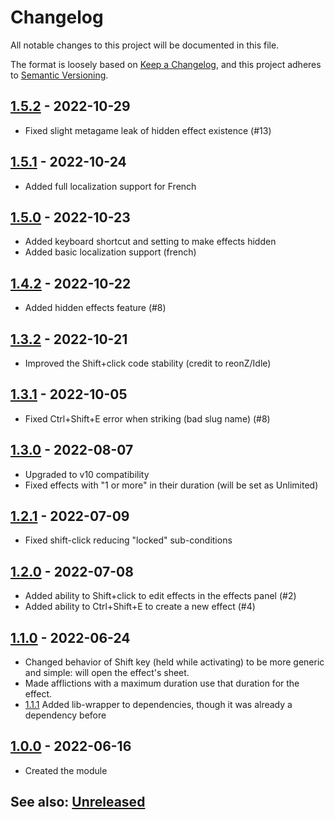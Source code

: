 # Changelog
All notable changes to this project will be documented in this file.

The format is loosely based on [Keep a Changelog](https://keepachangelog.com/en/1.0.0/),
and this project adheres to [Semantic Versioning](https://semver.org/spec/v2.0.0.html).

## [1.5.2] - 2022-10-29
- Fixed slight metagame leak of hidden effect existence (#13)

## [1.5.1] - 2022-10-24
- Added full localization support for French

## [1.5.0] - 2022-10-23
- Added keyboard shortcut and setting to make effects hidden
- Added basic localization support (french)

## [1.4.2] - 2022-10-22
- Added hidden effects feature (#8)

## [1.3.2] - 2022-10-21
- Improved the Shift+click code stability (credit to reonZ/Idle)

## [1.3.1] - 2022-10-05
- Fixed Ctrl+Shift+E error when striking (bad slug name) (#8)

## [1.3.0] - 2022-08-07
- Upgraded to v10 compatibility
- Fixed effects with "1 or more" in their duration (will be set as Unlimited)

## [1.2.1] - 2022-07-09
- Fixed shift-click reducing "locked" sub-conditions

## [1.2.0] - 2022-07-08
- Added ability to Shift+click to edit effects in the effects panel (#2)
- Added ability to Ctrl+Shift+E to create a new effect (#4)

## [1.1.0] - 2022-06-24
- Changed behavior of Shift key (held while activating) to be more generic and simple:  will open the effect's sheet.
- Made afflictions with a maximum duration use that duration for the effect.
- [1.1.1] Added lib-wrapper to dependencies, though it was already a dependency before

## [1.0.0] - 2022-06-16
- Created the module

## See also: [Unreleased]

[1.0.0]: https://github.com/shemetz/pf2e-extempore-effects/compare/1.0.0...1.0.0
[1.1.0]: https://github.com/shemetz/pf2e-extempore-effects/compare/1.0.0...1.1.0
[1.1.1]: https://github.com/shemetz/pf2e-extempore-effects/compare/1.1.0...1.1.1
[1.2.0]: https://github.com/shemetz/pf2e-extempore-effects/compare/1.1.1...1.2.0
[1.2.1]: https://github.com/shemetz/pf2e-extempore-effects/compare/1.2.0...1.2.1
[1.3.0]: https://github.com/shemetz/pf2e-extempore-effects/compare/1.2.1...1.3.0
[1.3.1]: https://github.com/shemetz/pf2e-extempore-effects/compare/1.3.0...1.3.1
[1.3.2]: https://github.com/shemetz/pf2e-extempore-effects/compare/1.3.1...1.3.2
[1.4.2]: https://github.com/shemetz/pf2e-extempore-effects/compare/1.3.2...1.4.2
[1.5.0]: https://github.com/shemetz/pf2e-extempore-effects/compare/1.4.2...1.5.0
[1.5.1]: https://github.com/shemetz/pf2e-extempore-effects/compare/1.5.0...1.5.1
[1.5.2]: https://github.com/shemetz/pf2e-extempore-effects/compare/1.5.1...1.5.2
[Unreleased]: https://github.com/shemetz/pf2e-extempore-effects/compare/1.5.2...HEAD
